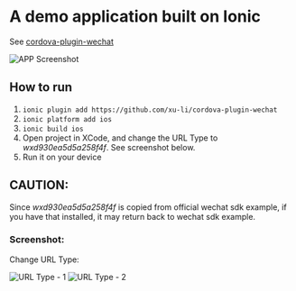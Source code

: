 # A demo application built on Ionic

See [cordova-plugin-wechat](https://github.com/xu-li/cordova-plugin-wechat)

![APP Screenshot](https://raw.githubusercontent.com/xu-li/cordova-plugin-wechat-example/master/assets/screenshot-3.png)

## How to run

1. ```ionic plugin add https://github.com/xu-li/cordova-plugin-wechat```
2. ```ionic platform add ios```
3. ```ionic build ios```
4. Open project in XCode, and change the URL Type to *wxd930ea5d5a258f4f*. See screenshot below.
5. Run it on your device

## CAUTION:
Since *wxd930ea5d5a258f4f* is copied from official wechat sdk example, if you have that installed, it may return back to wechat sdk example.

### Screenshot: 

Change URL Type:

![URL Type - 1](https://raw.githubusercontent.com/xu-li/cordova-plugin-wechat-example/master/assets/screenshot-1.jpg)
![URL Type - 2](https://raw.githubusercontent.com/xu-li/cordova-plugin-wechat-example/master/assets/screenshot-2.jpg)
